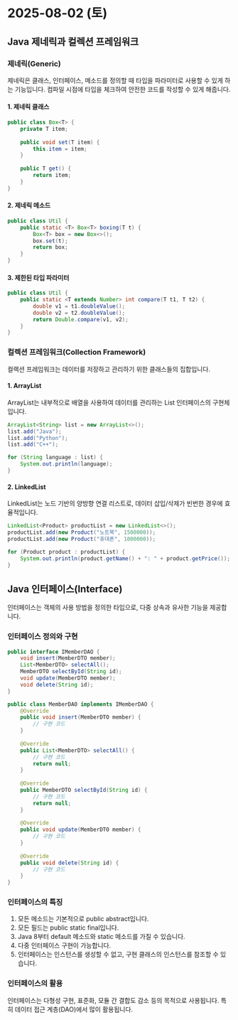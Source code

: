# 2025-08-02 (토)

## Java 제네릭과 컬렉션 프레임워크

### 제네릭(Generic)

제네릭은 클래스, 인터페이스, 메소드를 정의할 때 타입을 파라미터로 사용할 수 있게 하는 기능입니다. 컴파일 시점에 타입을 체크하여 안전한 코드를 작성할 수 있게 해줍니다.

#### 1. 제네릭 클래스

```java
public class Box<T> {
    private T item;
    
    public void set(T item) {
        this.item = item;
    }
    
    public T get() {
        return item;
    }
}
```

#### 2. 제네릭 메소드

```java
public class Util {
    public static <T> Box<T> boxing(T t) {
        Box<T> box = new Box<>();
        box.set(t);
        return box;
    }
}
```

#### 3. 제한된 타입 파라미터

```java
public class Util {
    public static <T extends Number> int compare(T t1, T t2) {
        double v1 = t1.doubleValue();
        double v2 = t2.doubleValue();
        return Double.compare(v1, v2);
    }
}
```

### 컬렉션 프레임워크(Collection Framework)

컬렉션 프레임워크는 데이터를 저장하고 관리하기 위한 클래스들의 집합입니다.

#### 1. ArrayList

ArrayList는 내부적으로 배열을 사용하여 데이터를 관리하는 List 인터페이스의 구현체입니다.

```java
ArrayList<String> list = new ArrayList<>();
list.add("Java");
list.add("Python");
list.add("C++");

for (String language : list) {
    System.out.println(language);
}
```

#### 2. LinkedList

LinkedList는 노드 기반의 양방향 연결 리스트로, 데이터 삽입/삭제가 빈번한 경우에 효율적입니다.

```java
LinkedList<Product> productList = new LinkedList<>();
productList.add(new Product("노트북", 1500000));
productList.add(new Product("휴대폰", 1000000));

for (Product product : productList) {
    System.out.println(product.getName() + ": " + product.getPrice());
}
```

## Java 인터페이스(Interface)

인터페이스는 객체의 사용 방법을 정의한 타입으로, 다중 상속과 유사한 기능을 제공합니다.

### 인터페이스 정의와 구현

```java
public interface IMemberDAO {
    void insert(MemberDTO member);
    List<MemberDTO> selectAll();
    MemberDTO selectById(String id);
    void update(MemberDTO member);
    void delete(String id);
}

public class MemberDAO implements IMemberDAO {
    @Override
    public void insert(MemberDTO member) {
        // 구현 코드
    }
    
    @Override
    public List<MemberDTO> selectAll() {
        // 구현 코드
        return null;
    }
    
    @Override
    public MemberDTO selectById(String id) {
        // 구현 코드
        return null;
    }
    
    @Override
    public void update(MemberDTO member) {
        // 구현 코드
    }
    
    @Override
    public void delete(String id) {
        // 구현 코드
    }
}
```

### 인터페이스의 특징

1. 모든 메소드는 기본적으로 public abstract입니다.
2. 모든 필드는 public static final입니다.
3. Java 8부터 default 메소드와 static 메소드를 가질 수 있습니다.
4. 다중 인터페이스 구현이 가능합니다.
5. 인터페이스는 인스턴스를 생성할 수 없고, 구현 클래스의 인스턴스를 참조할 수 있습니다.

### 인터페이스의 활용

인터페이스는 다형성 구현, 표준화, 모듈 간 결합도 감소 등의 목적으로 사용됩니다. 특히 데이터 접근 계층(DAO)에서 많이 활용됩니다.